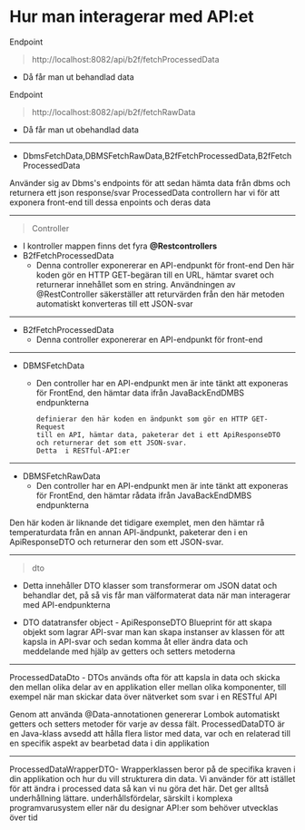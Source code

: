 <h1>Hur man interagerar med API:et</h1>

Endpoint 
> http://localhost:8082/api/b2f/fetchProcessedData
* Då får man ut behandlad data


Endpoint
>http://localhost:8082/api/b2f/fetchRawData
* Då får man ut obehandlad data

_________________________________________________________________________________________________________________________________________


* DbmsFetchData,DBMSFetchRawData,B2fFetchProcessedData,B2fFetchProcessedData

Använder sig av Dbms's endpoints för att sedan hämta data från dbms och returnera ett json response/svar
ProcessedData controllern har vi för att exponera front-end till dessa enpoints och deras data

_________________________________________________________________________________________________________________________________________

>Controller

* I kontroller mappen finns det fyra **@Restcontrollers**
* B2fFetchProcessedData
  * Denna controller exponererar en API-endpunkt för front-end
        Den här koden gör en HTTP GET-begäran till en  URL,
        hämtar svaret och returnerar innehållet som en string.
        Användningen av @RestController säkerställer
        att returvärden från den här metoden automatiskt konverteras
        till ett JSON-svar
_________________________________________________________________________________________________________________________________________
 
* B2fFetchProcessedData
  * Denna controller exponererar en API-endpunkt för front-end
_________________________________________________________________________________________________________________________________________

* DBMSFetchData
  * Den controller har en API-endpunkt men är inte tänkt att exponeras för FrontEnd, den hämtar data ifrån JavaBackEndDMBS endpunkterna

        definierar den här koden en ändpunkt som gör en HTTP GET- Request
        till en API, hämtar data, paketerar det i ett ApiResponseDTO och returnerar det som ett JSON-svar.
        Detta  i RESTful-API:er
_________________________________________________________________________________________________________________________________________
* DBMSFetchRawData
  * Den controller har en API-endpunkt men är inte tänkt att exponeras för FrontEnd, den hämtar rådata ifrån JavaBackEndDMBS endpunkterna

Den här koden är liknande det tidigare exemplet, men den hämtar rå temperaturdata från en annan API-ändpunkt, paketerar den i en ApiResponseDTO och returnerar den som ett JSON-svar.

_________________________________________________________________________________________________________________________________________


>dto
* Detta innehåller DTO klasser som transformerar om JSON datat och behandlar det, på så vis får man välformaterat data när man interagerar med API-endpunkterna



* DTO datatransfer object - 
ApiResponseDTO
Blueprint för att skapa objekt som lagrar API-svar 
man kan skapa instanser av klassen för att kapsla in API-svar och sedan komma åt eller
ändra data och meddelande med hjälp av getters och setters metoderna

_________________________________________________________________________________________________________________________________________

ProcessedDataDto - 
DTOs används ofta för att kapsla in data och skicka den mellan olika delar av en applikation eller mellan olika komponenter, till exempel när man skickar data över nätverket som svar i en RESTful API

  Genom att använda @Data-annotationen genererar Lombok automatiskt getters 
  och setters metoder för varje av dessa fält.
  ProcessedDataDTO är en Java-klass avsedd att hålla flera listor med data,
  var och en relaterad till en specifik aspekt av bearbetad data i din applikation
_________________________________________________________________________________________________________________________________________

ProcessedDataWrapperDTO- 
Wrapperklassen beror på de specifika kraven i din applikation och hur du vill strukturera din data.
Vi använder för att istället för att ändra i processed data så kan vi nu göra det här. Det ger alltså underhållning lättare.
underhållsfördelar, särskilt i komplexa programvarusystem eller när du designar API:er som behöver utvecklas över tid

